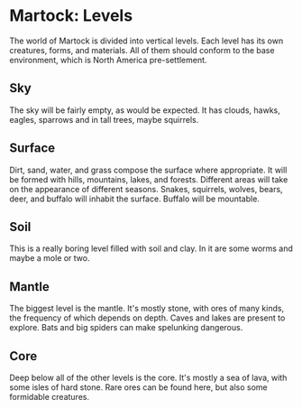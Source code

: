 Martock: Levels
================================================================================
The world of Martock is divided into vertical levels. Each level has its own
creatures, forms, and materials. All of them should conform to the base
environment, which is North America pre-settlement.

Sky
--------------------------------------------------------------------------------
The sky will be fairly empty, as would be expected. It has clouds, hawks,
eagles, sparrows and in tall trees, maybe squirrels.

Surface
--------------------------------------------------------------------------------
Dirt, sand, water, and grass compose the surface where appropriate. It will be
formed with hills, mountains, lakes, and forests. Different areas will take on
the appearance of different seasons. Snakes, squirrels, wolves, bears, deer, and
buffalo will inhabit the surface. Buffalo will be mountable.

Soil
--------------------------------------------------------------------------------
This is a really boring level filled with soil and clay. In it are some worms
and maybe a mole or two.

Mantle
--------------------------------------------------------------------------------
The biggest level is the mantle. It's mostly stone, with ores of many kinds,
the frequency of which depends on depth. Caves and lakes are present to explore.
Bats and big spiders can make spelunking dangerous.

Core
--------------------------------------------------------------------------------
Deep below all of the other levels is the core. It's mostly a sea of lava, with
some isles of hard stone. Rare ores can be found here, but also some formidable
creatures.
